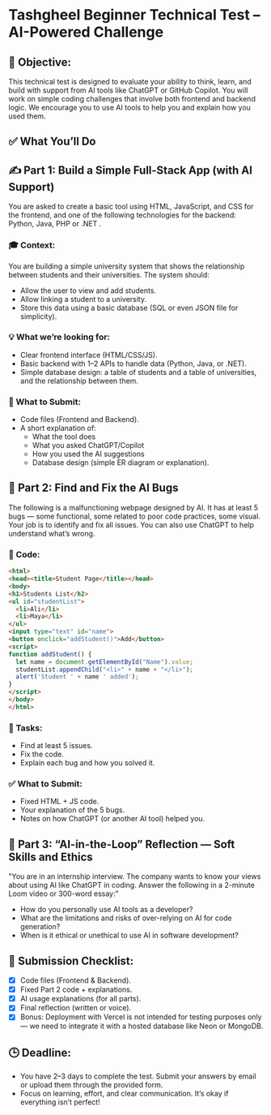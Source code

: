 # Tashgheel Beginner Technical Test – AI-Powered Challenge

## 🎯 Objective:

This technical test is designed to evaluate your ability to think, learn, and build with support from AI tools like ChatGPT or GitHub Copilot. You will work on simple coding challenges that involve both frontend and backend logic. We encourage you to use AI tools to help you and explain how you used them.

## ✅ What You’ll Do

## ✍️ Part 1: Build a Simple Full-Stack App (with AI Support)

You are asked to create a basic tool using HTML, JavaScript, and CSS for the frontend, and one of the following technologies for the backend: Python, Java, PHP or .NET .

### 🎓 Context:

You are building a simple university system that shows the relationship between students and their universities.
The system should:

- Allow the user to view and add students.
- Allow linking a student to a university.
- Store this data using a basic database (SQL or even JSON file for simplicity).

### 💡 What we’re looking for:

- Clear frontend interface (HTML/CSS/JS).
- Basic backend with 1–2 APIs to handle data (Python, Java, or .NET).
- Simple database design: a table of students and a table of universities, and the relationship between them.

### 📄 What to Submit:

- Code files (Frontend and Backend).
- A short explanation of:
  - What the tool does
  - What you asked ChatGPT/Copilot
  - How you used the AI suggestions
  - Database design (simple ER diagram or explanation).

## 🧠 Part 2: Find and Fix the AI Bugs

The following is a malfunctioning webpage designed by AI. It has at least 5 bugs — some functional, some related to poor code practices, some visual. Your job is to identify and fix all issues. You can also use ChatGPT to help understand what’s wrong.

### 🧩 Code:

```html
<html>
<head><title>Student Page</title></head>
<body>
<h1>Students List</h2>
<ul id="studentList">
  <li>Ali</li>
  <li>Maya</li>
</ul>
<input type="text" id="name">
<button onclick="addStudent()">Add</button>
<script>
function addStudent() {
  let name = document.getElementById("Name").value;
  studentList.appendChild("<li>" + name + "</li>");
  alert('Student ' + name ' added');
}
</script>
</body>
</html>
```

### 🚨 Tasks:

- Find at least 5 issues.
- Fix the code.
- Explain each bug and how you solved it.

### ✅ What to Submit:

- Fixed HTML + JS code.
- Your explanation of the 5 bugs.
- Notes on how ChatGPT (or another AI tool) helped you.

## 🎤 Part 3: “AI-in-the-Loop” Reflection — Soft Skills and Ethics

"You are in an internship interview. The company wants to know your views about using AI like ChatGPT in coding. Answer the following in a 2-minute Loom video or 300-word essay:"

- How do you personally use AI tools as a developer?
- What are the limitations and risks of over-relying on AI for code generation?
- When is it ethical or unethical to use AI in software development?

## 📝 Submission Checklist:

- [x] Code files (Frontend & Backend).
- [x] Fixed Part 2 code + explanations.
- [x] AI usage explanations (for all parts).
- [x] Final reflection (written or voice).
- [x] Bonus: Deployment with Vercel is not intended for testing purposes only — we need to integrate it with a hosted database like Neon or MongoDB.

## 🕒 Deadline:

- You have 2–3 days to complete the test. Submit your answers by email or upload them through the provided form.
- Focus on learning, effort, and clear communication. It’s okay if everything isn’t perfect!
